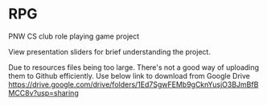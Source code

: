 # RPG
PNW CS club role playing game project

View presentation sliders for brief understanding the project.  

Due to resources files being too large.  There's not a good way of uploading them to Github efficiently.
Use below link to download from Google Drive
https://drive.google.com/drive/folders/1Ed7SgwFEMb9gCknYusjO3BJmBfBMCC8v?usp=sharing


